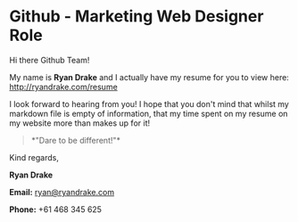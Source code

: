 # Github - Marketing Web Designer Role

Hi there Github Team!

My name is **Ryan Drake** and I actually have my resume for you to view here: http://ryandrake.com/resume

I look forward to hearing from you! I hope that you don't mind that whilst my markdown file is empty of information,
that my time spent on my resume on my website more than makes up for it!

<blockquote>
*"Dare to be different!"*
</blockquote>

Kind regards,

**Ryan Drake**

**Email:** ryan@ryandrake.com

**Phone:** +61 468 345 625
